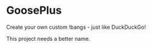 # GoosePlus

Create your own custom !bangs - just like DuckDuckGo!

This project needs a better name.
